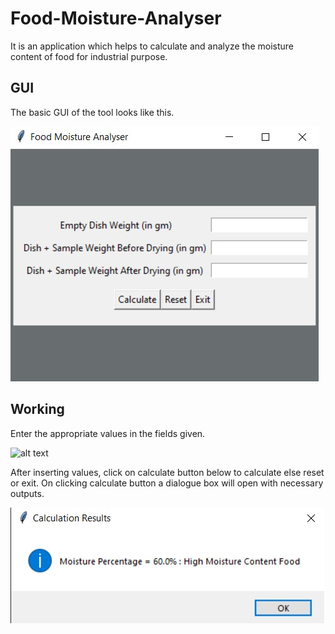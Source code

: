 # Food-Moisture-Analyser

It is an application which helps to calculate and analyze the moisture content of food for industrial purpose.

## GUI
The basic GUI of the tool looks like this. 

![alt text](assets/main.jpg)

## Working
Enter the appropriate values in the fields given.

![alt text](assets/values.jpg)


After inserting values, click on calculate button below to calculate else reset or exit. On clicking calculate button a dialogue box will open with necessary outputs.

![alt text](assets/dialogue.jpg)
